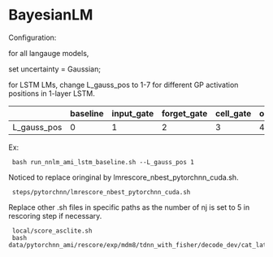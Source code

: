 # BayesianLM

Configuration: 

for all langauge models, 

set uncertainty = Gaussian;

for LSTM LMs, change L_gauss_pos to 1-7 for different GP activation positions in 1-layer LSTM.

|             | baseline | input_gate | forget_gate | cell_gate | output_gate | cell_states | hidden_states | inputs |
| ----------- | -------- | ---------- | ----------- | --------- | ----------- | ----------- | ------------- | ------ |
| L_gauss_pos | 0        | 1          | 2           | 3         | 4           | 5           | 6             | 7      |


Ex:

```
 bash run_nnlm_ami_lstm_baseline.sh --L_gauss_pos 1
```

Noticed to replace oringinal by lmrescore_nbest_pytorchnn_cuda.sh.

```
 steps/pytorchnn/lmrescore_nbest_pytorchnn_cuda.sh
```

Replace other .sh files in specific paths as the number of nj is set to 5 in rescoring step if necessary.

```
 local/score_asclite.sh
 bash data/pytorchnn_ami/rescore/exp/mdm8/tdnn_with_fisher/decode_dev/cat_lat.sh

```


